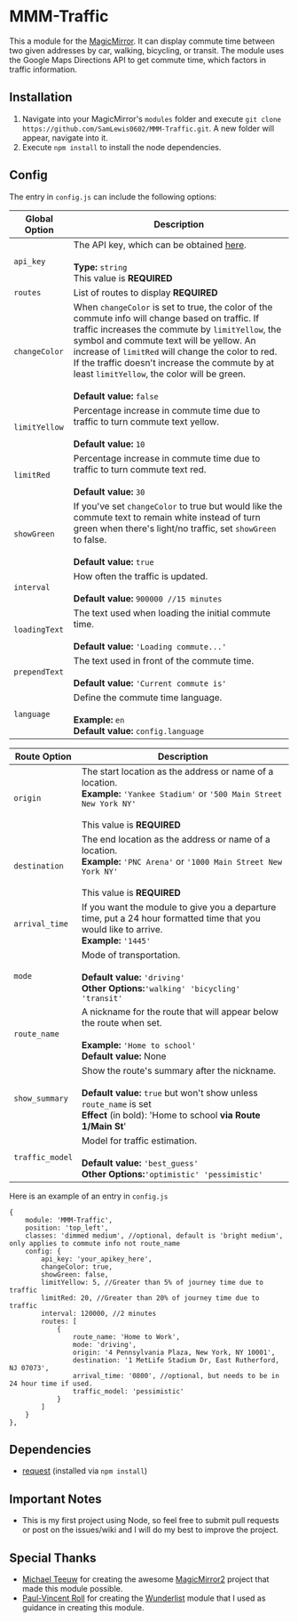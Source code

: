 # MMM-Traffic
This a module for the [MagicMirror](https://github.com/MichMich/MagicMirror/tree/develop). It can display commute time between two given addresses by car, walking, bicycling, or transit. The module uses the Google Maps Directions API to get commute time, which factors in traffic information.

## Installation
1. Navigate into your MagicMirror's `modules` folder and execute `git clone https://github.com/SamLewis0602/MMM-Traffic.git`. A new folder will appear, navigate into it.
2. Execute `npm install` to install the node dependencies.

## Config
The entry in `config.js` can include the following options:


| Global Option|Description|
|---|---|
|`api_key`|The API key, which can be obtained [here](https://developers.google.com/maps/documentation/directions/).<br><br>**Type:** `string`<br>This value is **REQUIRED**|
|`routes`| List of routes to display **REQUIRED**|
|`changeColor`|When `changeColor` is set to true, the color of the commute info will change based on traffic. If traffic increases the commute by `limitYellow`, the symbol and commute text will be yellow. An increase of `limitRed` will change the color to red. If the traffic doesn't increase the commute by at least `limitYellow`, the color will be green.<br><br>**Default value:** `false`|
|`limitYellow`|Percentage increase in commute time due to traffic to turn commute text yellow.<br><br>**Default value:** `10`|
|`limitRed`|Percentage increase in commute time due to traffic to turn commute text red.<br><br>**Default value:** `30`|
|`showGreen`|If you've set `changeColor` to true but would like the commute text to remain white instead of turn green when there's light/no traffic, set `showGreen` to false.<br><br>**Default value:** `true`|
|`interval`|How often the traffic is updated.<br><br>**Default value:** `900000 //15 minutes`|
|`loadingText`|The text used when loading the initial commute time.<br><br>**Default value:** `'Loading commute...'`|
|`prependText`|The text used in front of the commute time.<br><br>**Default value:** `'Current commute is'`|
|`language`|Define the commute time language.<br><br>**Example:** `en`<br>**Default value:** `config.language`|

|Route Option|Description|
|---|---|
|`origin`|The start location as the address or name of a location.<br>**Example:** `'Yankee Stadium'` or `'500 Main Street New York NY'`<br><br>This value is **REQUIRED**|
|`destination`|The end location as the address or name of a location.<br>**Example:** `'PNC Arena'` or `'1000 Main Street New York NY'`<br><br>This value is **REQUIRED**|
|`arrival_time`|If you want the module to give you a departure time, put a 24 hour formatted time that you would like to arrive.<br>**Example:** `'1445'`|
|`mode`|Mode of transportation.<br><br>**Default value:** `'driving'`<br>**Other Options:**`'walking' 'bicycling' 'transit'`|
|`route_name`|A nickname for the route that will appear below the route when set.<br><br>**Example:** `'Home to school'`<br>**Default value:** None|
|`show_summary`|Show the route's summary after the nickname.<br><br>**Default value:** `true` but won't show unless `route_name` is set<br>**Effect** (in bold): 'Home to school **via Route 1/Main St**'|
|`traffic_model`|Model for traffic estimation.<br><br>**Default value:** `'best_guess'`<br>**Other Options:**`'optimistic' 'pessimistic'`|

Here is an example of an entry in `config.js`
```
{
	module: 'MMM-Traffic',
	position: 'top_left',
	classes: 'dimmed medium', //optional, default is 'bright medium', only applies to commute info not route_name
	config: {
		api_key: 'your_apikey_here',
		changeColor: true,
		showGreen: false,
		limitYellow: 5, //Greater than 5% of journey time due to traffic
		limitRed: 20, //Greater than 20% of journey time due to traffic
		interval: 120000, //2 minutes
		routes: [
			{
				route_name: 'Home to Work',
				mode: 'driving',
				origin: '4 Pennsylvania Plaza, New York, NY 10001',
				destination: '1 MetLife Stadium Dr, East Rutherford, NJ 07073',
				arrival_time: '0800', //optional, but needs to be in 24 hour time if used.
				traffic_model: 'pessimistic'
			}
		]
	}
},
```

## Dependencies
- [request](https://www.npmjs.com/package/request) (installed via `npm install`)

## Important Notes
- This is my first project using Node, so feel free to submit pull requests or post on the issues/wiki and I will do my best to improve the project.

## Special Thanks
- [Michael Teeuw](https://github.com/MichMich) for creating the awesome [MagicMirror2](https://github.com/MichMich/MagicMirror/tree/develop) project that made this module possible.
- [Paul-Vincent Roll](https://github.com/paviro) for creating the [Wunderlist](https://github.com/paviro/MMM-Wunderlist) module that I used as guidance in creating this module.
